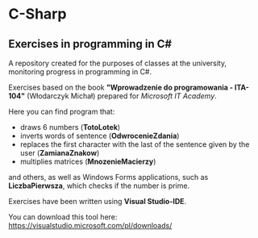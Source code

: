 # C-Sharp
## Exercises in programming in C#

A repository created for the purposes of classes at the university, monitoring progress in programming in C#.

Exercises based on the book **"Wprowadzenie do programowania - ITA-104"** (Włodarczyk Michał) prepared for *Microsoft IT Academy*.

Here you can find program that:
* draws 6 numbers (**TotoLotek**)
* inverts words of sentence (**OdwrocenieZdania**)
* replaces the first character with the last of the sentence given by the user (**ZamianaZnakow**)
* multiplies matrices (**MnozenieMacierzy**)

and others, as well as Windows Forms applications, such as **LiczbaPierwsza**, which checks if the number is prime.

Exercises have been written using **Visual Studio-IDE**.

You can download this tool here: https://visualstudio.microsoft.com/pl/downloads/
